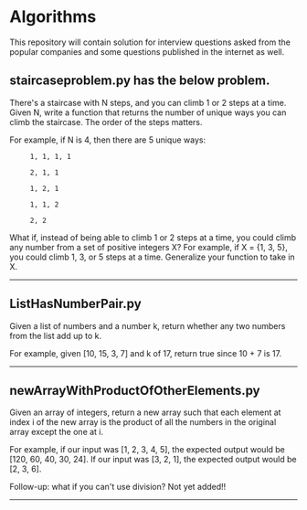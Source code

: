 # Algorithms
This repository will contain solution for interview questions asked from the popular companies and some questions published in the internet as well.

## staircaseproblem.py has the below problem.
There's a staircase with N steps, and you can climb 1 or 2 steps at a time. Given N, write a function that returns the number of      unique ways you can climb the staircase. The order of the steps matters.

For example, if N is 4, then there are 5 unique ways:


         1, 1, 1, 1

         2, 1, 1
         
         1, 2, 1
         
         1, 1, 2
         
         2, 2

What if, instead of being able to climb 1 or 2 steps at a time, you could climb any number from a set of positive integers X? For example, if X = {1, 3, 5}, you could climb 1, 3, or 5 steps at a time. Generalize your function to take in X.

---

## ListHasNumberPair.py
Given a list of numbers and a number k, return whether any two numbers from the list add up to k.

For example, given [10, 15, 3, 7] and k of 17, return true since 10 + 7 is 17.

---
## newArrayWithProductOfOtherElements.py

Given an array of integers, return a new array such that each element at index i of the new array is the product of all the numbers in the original array except the one at i.

For example, if our input was [1, 2, 3, 4, 5], the expected output would be [120, 60, 40, 30, 24]. If our input was [3, 2, 1], the expected output would be [2, 3, 6].

Follow-up: what if you can't use division? Not yet added!!

---
